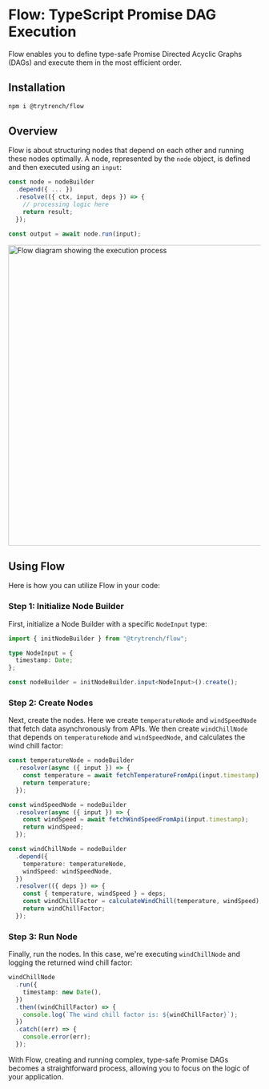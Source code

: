 # Flow: TypeScript Promise DAG Execution

Flow enables you to define type-safe Promise Directed Acyclic Graphs (DAGs) and execute them in the most efficient order.

## Installation

```bash
npm i @trytrench/flow
```

## Overview

Flow is about structuring nodes that depend on each other and running these nodes optimally. A node, represented by the `node` object, is defined and then executed using an `input`:

```typescript
const node = nodeBuilder
  .depend({ ... })
  .resolve(({ ctx, input, deps }) => {
    // processing logic here
    return result;
  });

const output = await node.run(input);
```

<p align="left">
	<img src="https://github.com/trytrench/flow/assets/19853022/dd524faf-d0bc-4394-9886-5ef8804a4453" width="600" alt="Flow diagram showing the execution process"/>
</p>

## Using Flow

Here is how you can utilize Flow in your code:

### Step 1: Initialize Node Builder

First, initialize a Node Builder with a specific `NodeInput` type:

```typescript
import { initNodeBuilder } from "@trytrench/flow";

type NodeInput = {
  timestamp: Date;
};

const nodeBuilder = initNodeBuilder.input<NodeInput>().create();
```

### Step 2: Create Nodes

Next, create the nodes. Here we create `temperatureNode` and `windSpeedNode` that fetch data asynchronously from APIs. We then create `windChillNode` that depends on `temperatureNode` and `windSpeedNode`, and calculates the wind chill factor:

```typescript
const temperatureNode = nodeBuilder
  .resolver(async ({ input }) => {
    const temperature = await fetchTemperatureFromApi(input.timestamp);
    return temperature;
  });

const windSpeedNode = nodeBuilder
  .resolver(async ({ input }) => {
    const windSpeed = await fetchWindSpeedFromApi(input.timestamp);
    return windSpeed;
  });

const windChillNode = nodeBuilder
  .depend({
    temperature: temperatureNode,
    windSpeed: windSpeedNode,
  })
  .resolver(({ deps }) => {
    const { temperature, windSpeed } = deps;
    const windChillFactor = calculateWindChill(temperature, windSpeed);
    return windChillFactor;
  });
```

### Step 3: Run Node

Finally, run the nodes. In this case, we're executing `windChillNode` and logging the returned wind chill factor:

```typescript
windChillNode
  .run({
    timestamp: new Date(),
  })
  .then((windChillFactor) => {
    console.log(`The wind chill factor is: ${windChillFactor}`);
  })
  .catch((err) => {
    console.error(err);
  });
```

With Flow, creating and running complex, type-safe Promise DAGs becomes a straightforward process, allowing you to focus on the logic of your application.
